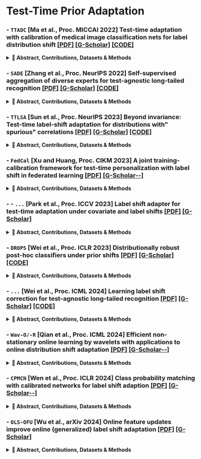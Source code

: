 # Test-Time Prior Adaptation 

### - `TTADC` [Ma et al., Proc. MICCAI 2022] **Test-time adaptation with calibration of medical image classification nets for label distribution shift** [[PDF]](https://arxiv.org/abs/2207.00769) [[G-Scholar]](https://scholar.google.com/scholar?cluster=7982883573733677737&hl=en) [[CODE]](https://github.com/med-air/TTADC)
<details>
<summary><strong>📌 Abstract, Contributions, Datasets & Methods</strong></summary>
<br>
<h3>🧠 <strong>Abstract</strong></h3><p>
Class distribution plays an important role in learning deep classifiers. When the proportion of each class in the test set differs from the training set, the performance of classification nets usually degrades. Such a label distribution shift problem is common in medical diagnosis since the prevalence of disease varies over location and time.  
</p><p>
In this paper, we propose the first method to tackle label shift for medical image classification, which effectively adapts the model learned from a single training label distribution to arbitrary unknown test label distribution. Our approach innovates <strong>distribution calibration</strong> to learn multiple representative classifiers, which are capable of handling different one-dominating-class distributions. When given a test image, the diverse classifiers are dynamically aggregated via the <strong>consistency-driven test-time adaptation</strong>, to deal with the unknown test label distribution.  
</p>
<p>
We validate our method on two important medical image classification tasks including <strong>liver fibrosis staging</strong> and <strong>COVID-19 severity prediction</strong>. Our experiments clearly show the decreased model performance under label shift. With our method, model performance significantly improves on all the test datasets with different label shifts for both medical image diagnosis tasks.  
</p>
<p>🔗 <strong>Code</strong>: <a href="https://github.com/med-air/TTADC" target="_blank">https://github.com/med-air/TTADC</a></p>
<br>
<h3>🎯 <strong>Contributions</strong></h3>
<p>
In this paper, to our best knowledge, we present the first work to effectively tackle the label distribution shift in medical image classification. Our method learns representative classifiers with distribution calibration, by extending the concept of balanced softmax loss [24,34] to simulate multiple distributions that one class dominates other classes. Compared with [34], our method can be more flexible and be more targeted for ordinal classification, as our one-dominating-class distributions can represent more diverse label distributions and we use ordinal encoding instead of one-hot encoding to train the model. Then, at model deployment to new test data, we dynamically combine the representative classifiers by adapting their outputs to the label distribution of test data. The test-time adaptation is driven by a consistency regularization loss to adjust the weights of different classifier. We evaluate our method on two important medical applications of liver fibrosis staging and COVID-19 severity prediction. With our proposed method, the label shift can be largely mitigated with consistent performance improvement.
</p><br>
<h3>📂 <strong>Datasets</strong></h3>
<p>
For the liver fibrosis staging task, we use an in-house abdominal CT dataset collected from three centers with varying label distributions, including 823 cases from our center, 99 from external center A, and 50 from external center B. The ground truths are obtained from liver biopsy pathology results. The disease is categorized into five stages: F0 (no fibrosis), F1 (portal fibrosis without septa), F2 (with few septa), F3 (numerous septa without cirrhosis), and F4 (cirrhosis). Liver regions were segmented using an existing clinical tool and used as the classification region of interest. The CT slices have a thickness of 5 mm and an in-plane resolution of 512 × 512.
</p><p>
For the COVID-19 severity prediction task, we use the public chest CT dataset iCTCF [17], which contains 969 training cases from HUST-Union Hospital and 370 test cases from HUST-Liyuan Hospital. The severity of COVID-19 is divided into six levels: S0 (control), S1 (suspected), S2 (mild), S3 (regular), S4 (severe), and S5 (critical). The preprocessing and lung segmentation steps follow the same procedure as a recent study [2].
</p><br>
<h3>🖼️ <strong>Method Overview</strong></h3>
<p align="center">
  <img src="images/TTPA/TTADC.png">
</p>
</details>

### - `SADE` [Zhang et al., Proc. NeurIPS 2022] **Self-supervised aggregation of diverse experts for test-agnostic long-tailed recognition** [[PDF]](https://openreview.net/forum?id=m7CmxlpHTiu) [[G-Scholar]](https://scholar.google.com/scholar?cluster=16295847624184830192&hl=en) [[CODE]](https://github.com/vanint/sade-agnosticlt)
<details>
<summary><strong>📌 Abstract, Contributions, Datasets & Methods</strong></summary>
<br>
<h3>🧠 <strong>Abstract</strong></h3><p>
Existing long-tailed recognition methods, aiming to train class-balanced models from long-tailed data, generally assume the models would be evaluated on the uniform test class distribution. However, practical test class distributions often violate this assumption (e.g., being either long-tailed or even inversely long-tailed), which may lead existing methods to fail in real applications. In this paper, we study a more practical yet challenging task, called test-agnostic long-tailed recognition, where the training class distribution is long-tailed while the test class distribution is agnostic and not necessarily uniform. In addition to the issue of class imbalance, this task poses another challenge: the class distribution shift between the training and test data is unknown. To tackle this task, we propose a novel approach, called Self-supervised Aggregation of Diverse Experts, which consists of two strategies: (i) a new skill-diverse expert learning strategy that trains multiple experts from a single and stationary long-tailed dataset to separately handle different class distributions; (ii) a novel test-time expert aggregation strategy that leverages self-supervision to aggregate the learned multiple experts for handling unknown test class distributions. We theoretically show that our self-supervised strategy has a provable ability to simulate test-agnostic class distributions. Promising empirical results demonstrate the effectiveness of our method on both vanilla and test-agnostic long-tailed recognition. The source code is available at https://github.com/Vanint/SADE-AgnosticLT.
</p><br>
<h3>🖼️ <strong>Method Overview</strong></h3>
<p><img src="images/TTPA/SADE.png" >
</p>
</details>


### - `TTLSA` [Sun et al., Proc. NeurIPS 2023] **Beyond invariance: Test-time label-shift adaptation for distributions with" spurious" correlations** [[PDF]](https://arxiv.org/abs/2211.15646) [[G-Scholar]](https://scholar.google.com/scholar?cluster=8297779371205142813&hl=en) [[CODE]](https://github.com/nalzok/test-time-label-shift)
<details>
<summary><strong>📌 Abstract, Contributions, Datasets & Methods</strong></summary>
<br>
<h3>🧠 <strong>Abstract</strong></h3><p>
Changes in the data distribution at test time can have deleterious effects on the performance of predictive models p(y|x). We consider situations where there are additional meta-data labels (such as group labels), denoted by z, that can account for such changes in the distribution.
</p><p>
In particular, we assume that the prior distribution p(y, z), which models the dependence between the class label y and the “nuisance” factors z, may change across domains, either due to a change in the correlation between these terms, or a change in one of their marginals. However, we assume that the generative model for features p(x|y, z) is invariant across domains. We note that this corresponds to an expanded version of the widely used “label shift” assumption, where the labels now also include the nuisance factors z.
</p><p>
Based on this observation, we propose a test-time label shift correction that adapts to changes in the joint distribution p(y, z) using EM applied to unlabeled samples from the target domain distribution, pt(x). Importantly, we are able to avoid fitting a generative model p(x|y, z), and merely need to reweight the outputs of a discriminative model ps(y, z|x) trained on the source distribution.
</p><p>
We evaluate our method, which we call <strong>“Test-Time Label-Shift Adaptation” (TTLSA)</strong>, on several standard image and text datasets, as well as the CheXpert chest X-ray dataset, and show that it improves performance over methods that target invariance to changes in the distribution, as well as baseline empirical risk minimization methods.
</p><p>
🔗 <strong>Code</strong>: <a href="https://github.com/nalzok/test-time-label-shift" target="_blank">https://github.com/nalzok/test-time-label-shift</a>
</p><br>
<h3>🎯 <strong>Contributions</strong></h3>
<p>
"Motivated by the above, in this paper we propose a test-time approach for optimally adapting to distribution shifts which arise due to changes in the underlying joint prior between the class labels y and the nuisance labels z. We can view these changes as due to a hidden common cause u, such as the location of a specific hospital. Thus we assume ps(u)̸ = pt(u), where ps is the source distribution, and pt is the target distribution. Consequently, pi(y, z) = ∑ u p(y, z|u)pi(u) will change across domains i. However, we assume that the generative model of the features is invariant across domains, so pi(x | y, z) = p(x | y, z). See Figure 1 for an illustration of our modeling assumptions. The key observation behind our method is that our assumptions are equivalent to the standard 'label shift assumption', except it is defined with respect to an expanded label m = (y, z), which we call the meta-label. We call this the 'expanded label shift assumption'. This lets use existing label shift techniques, such as Alexandari et al. [2020], Lipton et al. [2018], Garg et al. [2020], to adapt our model using a small sample of unlabeled data {xn ∼ pt(x)} from the target domain to adjust for the shift in the prior over meta-labels, as we discuss in Section 3.2. Importantly, although our approach relies on the assumption that p(x | y, z) is preserved across distribution shifts, it is based on learning a discriminative base model ps(y, z, | x), which we adjust to the target distribution pt(y | x), as we explain in Section 3.1. Thus we do not need to fit a generative model to the data. We do need access to labeled examples of the confounding factor z at training time, but such data is often collected anyway (albeit in limited quantities) especially for protected attributes. Additionally, because it operates at test-time, our method does not require retraining to adapt the base model to multiple target domains. We therefore call our approach Test-Time Label Shift Adaptation (TTLSA)"
</p><br>
<h3>📂 <strong>Datasets</strong></h3>
<p>
The CheXpert dataset contains 224,316 chest X-rays from 65,240 patients, annotated with 14 disease labels and three attributes (age, sex, race). Labels and attributes are binarized: diseases are classified as "negative" (0) or "positive" (1), age is split by median (0 for below, 1 above), and sex is encoded as female (0) or male (1). Uncertain labels are excluded. The dataset is commonly used to predict Pleural Effusion (class label *y*), with sex as the confounding variable (*z*). Input features (*x*) include either raw 224×224 grayscale images or 1376-dimensional embeddings from a pretrained CXR model (trained on separate U.S. and Indian X-ray data). This setup enables studies on disease prediction while addressing potential biases from demographic confounders.
</p><br>
<h3>🖼️ <strong>Method Overview</strong></h3>
<p align="center">
  <img src="images/TTPA/TTLSA.png" >
</p>
</details>

### - `FedCal` [Xu and Huang, Proc. CIKM 2023] **A joint training-calibration framework for test-time personalization with label shift in federated learning** [[PDF]](https://dl.acm.org/doi/abs/10.1145/3583780.3615173) [[G-Scholar--]]()
<details>
<summary><strong>📌 Abstract, Contributions, Datasets & Methods</strong></summary>
<br>
<h3>🧠 <strong>Abstract</strong></h3>
<p>
In domain adaptation, covariate shift and label shift problems are two distinct and complementary tasks. In covariate shift adaptation where the differences in data distribution arise from variations in feature probabilities, existing approaches naturally address this problem based on feature probability matching (FPM). However, for label shift adaptation where the differences in data distribution stem solely from variations in class probability, current methods still use FPM on the d-dimensional feature space to estimate the class probability ratio on the one-dimensional label space.
To address label shift adaptation more naturally and effectively, inspired by a new representation of the source domain’s class probability, we propose a new framework called class probability matching (CPM) which matches two class probability functions on the one-dimensional label space to estimate the class probability ratio, fundamentally different from FPM operating on the d-dimensional feature space. Furthermore, by incorporating the kernel logistic regression into the CPM framework to estimate the conditional probability, we propose an algorithm called class probability matching using kernel methods (CPMKM) for label shift adaptation.
From the theoretical perspective, we establish the optimal convergence rates of CPMKM with respect to the cross-entropy loss for multi-class label shift adaptation. From the experimental perspective, comparisons on real datasets demonstrate that CPMKM outperforms existing FPM-based and maximum-likelihood-based algorithms.
</p>
<br>
<h3>🎯 <strong>Contributions</strong></h3>
<p>
(i) Starting from a representation of the class probability p(y), we construct the new matching framework CPM for estimating the class probability ratio q(y)/p(y), which avoids potential issues associated with FPM methods. More specifically, we use the law of total probability and the feature probability ratio p(x)/q(x) to derive a new representation of p(y) that leads to CPM, which directly matches distributions in the label space rather than in the feature space.  
(ii) We incorporate kernel logistic regression (KLR) into the CPM framework and propose the CPMKM algorithm. Theoretically, we provide optimal convergence rates for CPMKM w.r.t. the cross-entropy loss, including a new oracle inequality for truncated KLR to handle the unboundedness of CE loss.

(iii) Through experiments on real datasets under various label shift scenarios, CPMKM outperforms FPM-based and EM-based methods in both class probability estimation and target classification. Notably, performance improves as the target sample size increases and stabilizes thereafter, validating the theoretical convergence.
</p><br>
<h3>🖼️ <strong>Method Overview</strong></h3>
<p><img src="images/TTPA/C.png" >
</p>
</details>


### - - `...` [Park et al., Proc. ICCV 2023] **Label shift adapter for test-time adaptation under covariate and label shifts** [[PDF]](https://arxiv.org/abs/2308.08810) [[G-Scholar]](https://scholar.google.com/scholar?cluster=6476921383522013928&hl=en)
<details>
<summary><strong>📌 Abstract, Contributions, Datasets & Methods</strong></summary>
<br>
<h3>🧠 <strong>Abstract</strong></h3>
<p>
Test-time adaptation (TTA) aims to adapt a pre-trained model to the target domain in a batch-by-batch manner during inference. While label distributions often exhibit imbalances in real-world scenarios, most previous TTA approaches typically assume that both source and target domain datasets have balanced label distribution. Due to the fact that certain classes appear more frequently in certain domains (e.g., buildings in cities, trees in forests), it is natural that the label distribution shifts as the domain changes. However, we discover that the majority of existing TTA methods fail to address the coexistence of covariate and label shifts. To tackle this challenge, we propose a novel label shift adapter that can be incorporated into existing TTA approaches to deal with label shifts during the TTA process effectively. Specifically, we estimate the label distribution of the target domain to feed it into the label shift adapter. Subsequently, the label shift adapter produces optimal parameters for target label distribution. By predicting only the parameters for a part of the pre-trained source model, our approach is computationally efficient and can be easily applied, regardless of the model architectures. Through extensive experiments, we demonstrate that integrating our strategy with TTA approaches leads to substantial performance improvements under the joint presence of label and covariate shifts.
</p>
<br>
<h3>🎯 <strong>Contributions</strong></h3>
<p>
• We introduce a novel label shift adapter that produces the optimal parameters according to the label distribution. By utilizing the label shift adapter, we can develop a robust TTA algorithm that can handle both covariate and label shifts simultaneously.<br>
• Our approach is easily applicable to any model regardless of the model architecture and pre-training process. It can be simply integrated with other TTA algorithms.<br>
• Through extensive experiments on six benchmarks, we demonstrate that our method enhances the performance significantly when source and target domain datasets have class-imbalanced label distributions.
</p><br>
<h3>🖼️ <strong>Method Overview</strong></h3>
<p><img src="images/TTPA/Label Shift1.png" >
<p><img src="images/TTPA/Label Shift.png" >
</p>
</details>

### - `DROPS` [Wei et al., Proc. ICLR 2023] **Distributionally robust post-hoc classifiers under prior shifts** [[PDF]](https://arxiv.org/abs/2309.08825) [[G-Scholar]](https://scholar.google.com/scholar?cluster=10995720941474911018&hl=en) [[CODE]](https://github.com/weijiaheng/Drops)
  <details>
<summary><strong>📌 Abstract, Contributions, Datasets & Methods</strong></summary>
<br>
<h3>🧠 <strong>Abstract</strong></h3>
<p>
The generalization ability of machine learning models degrades significantly when the test distribution shifts away from the training distribution. We investigate the problem of training models that are robust to shifts caused by changes in the distribution of class-priors or group-priors. The presence of skewed training priors can often lead to the models overfitting to spurious features. Unlike existing methods, which optimize for either the worst or the average performance over classes or groups, our work is motivated by the need for finer control over the robustness properties of the model. We present an extremely lightweight post-hoc approach that performs scaling adjustments to predictions from a pre-trained model, with the goal of minimizing a distributionally robust loss around a chosen target distribution. These adjustments are computed by solving a constrained optimization problem on a validation set and applied to the model during test time. Our constrained optimization objective is inspired from a natural notion of robustness to controlled distribution shifts. Our method comes with provable guarantees and empirically makes a strong case for distributional robust post-hoc classifiers. 
<p>
🔗 <strong>Code</strong>: <a href="https://github.com/weijiaheng/Drops" target="_blank">https://github.com/weijiaheng/Drops</a>.
</details>

### -  `...` [Wei et al., Proc. ICML 2024] **Learning label shift correction for test-agnostic long-tailed recognition** [[PDF]](https://openreview.net/forum?id=J3xYTh6xtL) [[G-Scholar]](https://scholar.google.com/scholar?cluster=13080086498775196290&hl=en) [[CODE]](https://github.com/Stomach-ache/label-shift-correction)
<details>
<summary><strong>📌 Abstract, Contributions, Datasets & Methods</strong></summary>
<br>
<h3>🧠 <strong>Abstract</strong></h3>
<p>
Long-tail learning primarily focuses on mitigating the label distribution shift between long-tailed training data and uniformly distributed test data. However, in real-world applications, we often encounter a more intricate challenge where the test label distribution is agnostic. To address this problem, we first theoretically establish the substantial potential for reducing the generalization error if we can precisely estimate the test label distribution. Motivated by the theoretical insight, we introduce a simple yet effective solution called label shift correction (LSC). LSC estimates the test label distribution within the proposed framework of generalized black box shift estimation, and adjusts the predictions from a pre-trained model to align with the test distribution. Theoretical analyses confirm that accurate estimation of test label distribution can effectively reduce the generalization error. Extensive experimental results demonstrate that our method significantly outperforms previous state-of-the-art approaches, especially when confronted with non-uniform test label distribution. Notably, the proposed method is general and complements existing long-tail learning approaches, consistently improving their performance. The source code is available at <a href="https://github.com/Stomach-ache/label-shift-correction" target="_blank">https://github.com/Stomach-ache/label-shift-correction</a>.
</p>
<br>
<h3>🎯 <strong>Contributions</strong></h3>
<p>
1) We introduce a straightforward yet effective method, LSC, to address test-agnostic long-tail learning, capable of accurately estimating test label distributions.<br>
2) We establish the theoretical foundation to demonstrate the capability of our method to provide more precise test label distribution estimations and reduce generalization error.<br>
3) We confirm the efficacy of the proposed method on three benchmark datasets.<br>
4) Importantly, LSC is compatible with existing long-tail learning methods, consistently improving their performance in test-agnostic scenarios.
</p>
</details>

### - `Wav-O/-R` [Qian et al., Proc. ICML 2024] **Efficient non-stationary online learning by wavelets with applications to online distribution shift adaptation** [[PDF]](https://openreview.net/forum?id=KNedb3bQ4h) [[G-Scholar--]]()
<details>
<summary><strong>📌 Abstract, Contributions, Datasets & Methods</strong></summary>
<br>
<h3>🧠 <strong>Abstract</strong></h3>
<p>
Dynamic regret minimization offers a principled way for non-stationary online learning, where the algorithm’s performance is evaluated against changing comparators. Prevailing methods often employ a two-layer online ensemble, consisting of a group of base learners with different configurations and a meta learner that combines their outputs. Given the evident computational overhead associated with two-layer algorithms, this paper investigates how to attain optimal dynamic regret without deploying a model ensemble. To this end, we introduce the notion of underlying dynamic regret, a specific form of the general dynamic regret that can encompass many applications of interest. We show that almost optimal dynamic regret can be obtained using a single-layer model alone. This is achieved by an adaptive restart equipped with wavelet detection, wherein a novel streaming wavelet operator is introduced to online update the wavelet coefficients via a carefully designed binary indexed tree. We apply our method to the online label shift adaptation problem, leading to new algorithms with optimal dynamic regret and significantly improved computation/storage efficiency compared to prior arts. Extensive experiments validate our proposal.
</p>
<br>
<h3>🖼️ <strong>Method Overview</strong></h3>
<p><img src="images/TTPA/Efficient.png" >
<p><img src="images/TTPA/Efficent 1.png" >
</p>
</details>

### - `CPMCN` [Wen et al., Proc. ICLR 2024] **Class probability matching with calibrated networks for label shift adaption** [[PDF]](https://openreview.net/forum?id=mliQ2huFrZ) [[G-Scholar--]]()
<details>
<summary><strong>📌 Abstract, Contributions, Datasets & Methods</strong></summary>
<br>
<h3>🧠 <strong>Abstract</strong></h3>
<p>
We consider the domain adaptation problem in the context of label shift, where the label distributions between source and target domain differ, but the conditional distributions of features given the label are the same. To solve the label shift adaptation problem, we develop a novel matching framework named class probability matching (CPM). It is inspired by a new understanding of the source domain’s class probability, as well as a specific relationship between class probability ratios and feature probability ratios between the source and target domains. CPM is able to maintain the same theoretical guarantees as the existing feature probability matching framework, while significantly improving the computational efficiency due to directly matching the probabilities of the label variable. Within the CPM framework, we propose an algorithm named class probability matching with calibrated networks (CPMCN) for target domain classification. From the theoretical perspective, we establish a generalization bound of the CPMCN method in order to explain the benefits of introducing calibrated networks. From the experimental perspective, real data comparisons show that CPMCN outperforms existing matching-based and EM-based algorithms.
</p>
<br>
<h3>🎯 <strong>Contributions</strong></h3>
<p>
(i) To solve the label shift adaptation problem, we develop a novel matching framework named class probability matching that directly matches on the probabilities of label Y. Based on this framework we propose a new algorithm called CPMCN for label shift adaptation, which applies the calibrated neural network. CPMCN has low computational complexity and high theoretical guarantees.<br>
(ii) Theoretically, we provide rigorous theoretical guarantees for our proposed matching framework. Moreover, we establish a generalization bound for the CPMCN algorithm, which illustrates the benefit of incorporating a calibrated network in the algorithm.<br>
(iii) Experimentally, we validate that CPMCN outperforms existing matching methods and EM-based methods, in class probability ratio estimation and target domain classification.
</p>
<h3>🖼️ <strong>Method Overview</strong></h3>
<p><img src="images/TTPA/cpmcn.png" >
</p>
</details>

### - `OLS-OFU` [Wu et al., arXiv 2024] **Online feature updates improve online (generalized) label shift adaptation** [[PDF]](https://arxiv.org/abs/2402.03545) [[G-Scholar]](https://scholar.google.com/scholar?cluster=13826390929957704274&hl=en)
<details>
<summary><strong>📌 Abstract, Contributions, Datasets & Methods</strong></summary>
<br>
<h3>🧠 <strong>Abstract</strong></h3>
<p>
This paper addresses the prevalent issue of label shift in an online setting with missing labels, where data distributions change over time and obtaining timely labels is challenging. While existing methods primarily focus on adjusting or updating the final layer of a pre-trained classifier, we explore the untapped potential of enhancing feature representations using unlabeled data at test-time. Our novel method, Online Label Shift adaptation with Online Feature Updates (OLS-OFU), leverages self-supervised learning to refine the feature extraction process, thereby improving the prediction model. By carefully designing the algorithm, theoretically OLS-OFU maintains the similar online regret convergence to the results in the literature while taking the improved features into account. Empirically, it achieves substantial improvements over existing methods, which is as significant as the gains existing methods have over the baseline (i.e., without distribution shift adaptations).
</p>
<h3>🖼️ <strong>Method Overview</strong></h3>
<p align="center">
<p><img src="images/TTPA/OLS-OFU.png" >
<p><img src="images/TTPA/OLS-OFU1.png" >
</p>
</details>
